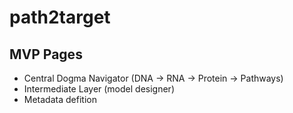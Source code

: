 # path2target


## MVP Pages
- Central Dogma Navigator (DNA → RNA → Protein → Pathways)
- Intermediate Layer (model designer)
- Metadata defition

